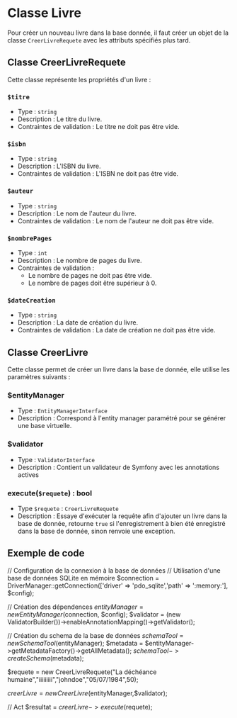 [//]: # (todo finir ca)

# Classe Livre

Pour créer un nouveau livre dans la base donnée, il faut créer un objet de la classe `CreerLivreRequete` avec les
attributs spécifiés plus tard.

## Classe CreerLivreRequete

Cette classe représente les propriétés d'un livre :

### `$titre`

- Type : `string`
- Description : Le titre du livre.
- Contraintes de validation : Le titre ne doit pas être vide.

### `$isbn`

- Type : `string`
- Description : L'ISBN du livre.
- Contraintes de validation : L'ISBN ne doit pas être vide.

### `$auteur`

- Type : `string`
- Description : Le nom de l'auteur du livre.
- Contraintes de validation : Le nom de l'auteur ne doit pas être vide.

### `$nombrePages`

- Type : `int`
- Description : Le nombre de pages du livre.
- Contraintes de validation :
    - Le nombre de pages ne doit pas être vide.
    - Le nombre de pages doit être supérieur à 0.

### `$dateCreation`

- Type : `string`
- Description : La date de création du livre.
- Contraintes de validation : La date de création ne doit pas être vide.

## Classe CreerLivre

Cette classe permet de créer un livre dans la base de donnée, elle utilise les paramètres suivants :

### $entityManager

- Type : `EntityManagerInterface`
- Description : Correspond à l'entity manager paramétré pour se générer une base virtuelle.

### $validator

- Type : `ValidatorInterface`
- Description : Contient un validateur de Symfony avec les annotations actives

### execute(`$requete`) : bool

- Type `$requete` : `CreerLivreRequete`
- Description : Essaye d'exécuter la requête afin d'ajouter un livre dans la base de donnée, retourne `true` si
  l'enregistrement à bien été enregistré dans la base de donnée, sinon renvoie une exception.

## Exemple de code

[//]: # (todo demander au prof si c'est normal)

// Configuration de la connexion à la base de données
// Utilisation d'une base de données SQLite en mémoire
$connection = DriverManager::getConnection(['driver' => 'pdo_sqlite','path' => ':memory:'], $config);

// Création des dépendences
$entityManager = new EntityManager($connection, $config);
$validator = (new ValidatorBuilder())->enableAnnotationMapping()->getValidator();

// Création du schema de la base de données
$schemaTool = new SchemaTool($entityManager);
$metadata = $entityManager->getMetadataFactory()->getAllMetadata();
$schemaTool->createSchema($metadata);

$requete = new CreerLivreRequete("La déchéance humaine","iiiiiiiii","johndoe","05/07/1984",50);

$creerLivre = new CreerLivre($entityManager,$validator);

// Act
$resultat = $creerLivre->execute($requete);
